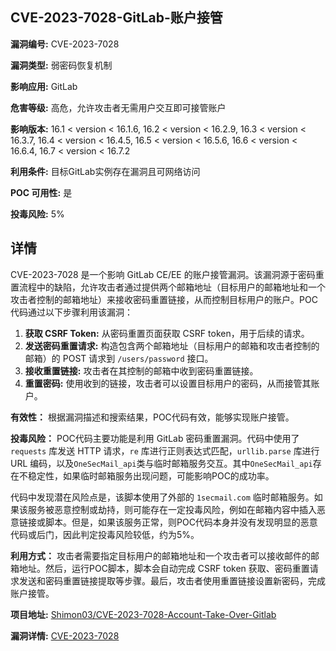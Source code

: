 ## CVE-2023-7028-GitLab-账户接管

**漏洞编号:** CVE-2023-7028

**漏洞类型:** 弱密码恢复机制

**影响应用:** GitLab

**危害等级:** 高危，允许攻击者无需用户交互即可接管账户

**影响版本:** 16.1 < version < 16.1.6, 16.2 < version < 16.2.9, 16.3 < version < 16.3.7, 16.4 < version < 16.4.5, 16.5 < version < 16.5.6, 16.6 < version < 16.6.4, 16.7 < version < 16.7.2

**利用条件:** 目标GitLab实例存在漏洞且可网络访问

**POC 可用性:** 是

**投毒风险:** 5%

## 详情

CVE-2023-7028 是一个影响 GitLab CE/EE 的账户接管漏洞。该漏洞源于密码重置流程中的缺陷，允许攻击者通过提供两个邮箱地址（目标用户的邮箱地址和一个攻击者控制的邮箱地址）来接收密码重置链接，从而控制目标用户的账户。POC代码通过以下步骤利用该漏洞：

1.  **获取 CSRF Token:** 从密码重置页面获取 CSRF token，用于后续的请求。
2.  **发送密码重置请求:** 构造包含两个邮箱地址（目标用户的邮箱和攻击者控制的邮箱）的 POST 请求到 `/users/password` 接口。
3.  **接收重置链接:** 攻击者在其控制的邮箱中收到密码重置链接。
4.  **重置密码:** 使用收到的链接，攻击者可以设置目标用户的密码，从而接管其账户。

**有效性：** 根据漏洞描述和搜索结果，POC代码有效，能够实现账户接管。

**投毒风险：**  POC代码主要功能是利用 GitLab 密码重置漏洞。代码中使用了 `requests` 库发送 HTTP 请求，`re` 库进行正则表达式匹配，`urllib.parse` 库进行 URL 编码，以及`OneSecMail_api`类与临时邮箱服务交互。其中`OneSecMail_api`存在不稳定性，如果临时邮箱服务出现问题，可能影响POC的成功率。

代码中发现潜在风险点是，该脚本使用了外部的 `1secmail.com` 临时邮箱服务。如果该服务被恶意控制或劫持，则可能存在一定投毒风险，例如在邮箱内容中插入恶意链接或脚本。但是，如果该服务正常，则POC代码本身并没有发现明显的恶意代码或后门，因此判定投毒风险较低，约为5%。

**利用方式：** 攻击者需要指定目标用户的邮箱地址和一个攻击者可以接收邮件的邮箱地址。然后，运行POC脚本，脚本会自动完成 CSRF token 获取、密码重置请求发送和密码重置链接提取等步骤。最后，攻击者使用重置链接设置新密码，完成账户接管。

**项目地址:** [Shimon03/CVE-2023-7028-Account-Take-Over-Gitlab](https://github.com/Shimon03/CVE-2023-7028-Account-Take-Over-Gitlab)

**漏洞详情:** [CVE-2023-7028](https://nvd.nist.gov/vuln/detail/CVE-2023-7028)